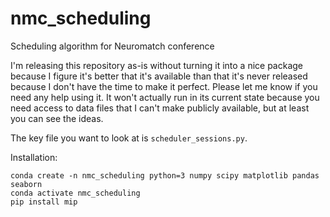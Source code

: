 # nmc_scheduling
Scheduling algorithm for Neuromatch conference

I'm releasing this repository as-is without turning it into a nice package because I figure
it's better that it's available than that it's never released because I don't have the time
to make it perfect. Please let me know if you need any help using it. It won't actually run
in its current state because you need access to data files that I can't make publicly
available, but at least you can see the ideas.

The key file you want to look at is ``scheduler_sessions.py``.

Installation:

```
conda create -n nmc_scheduling python=3 numpy scipy matplotlib pandas seaborn
conda activate nmc_scheduling
pip install mip
```
